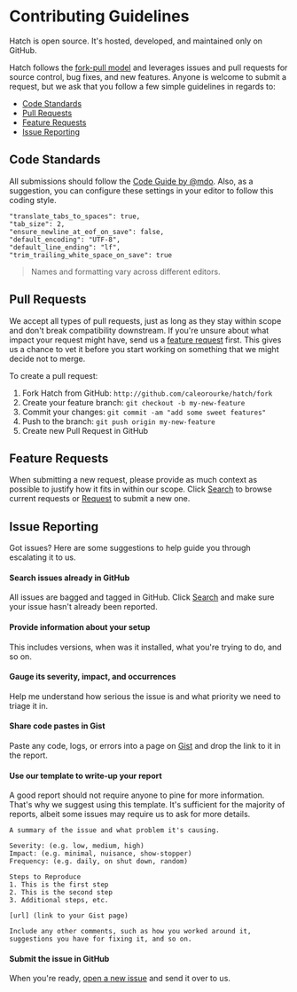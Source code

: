 # Contributing Guidelines

Hatch is open source. It's hosted, developed, and maintained only on GitHub.

Hatch follows the <a href="http://help.github.com/articles/using-pull-requests" target="_blank">fork-pull model</a> and leverages issues and pull requests for source control, bug fixes, and new features. Anyone is welcome to submit a request, but we ask that you follow a few simple guidelines in regards to:

* [Code Standards](#code-standards)
* [Pull Requests](#pull-requests)
* [Feature Requests](#feature-requests)
* [Issue Reporting](#issue-reporting)

## Code Standards

All submissions should follow the <a href="http://codeguide.co" target="_blank">Code Guide by @mdo</a>. Also, as a suggestion, you can configure these settings in your editor to follow this coding style.

~~~
"translate_tabs_to_spaces": true,
"tab_size": 2,
"ensure_newline_at_eof_on_save": false,
"default_encoding": "UTF-8",
"default_line_ending": "lf",
"trim_trailing_white_space_on_save": true
~~~

> Names and formatting vary across different editors.

## Pull Requests

We accept all types of pull requests, just as long as they stay within scope and don't break compatibility downstream. If you're unsure about what impact your request might have, send us a [feature request](#feature-requests) first. This gives us a chance to vet it before you start working on something that we might decide not to merge.

To create a pull request:

1. Fork Hatch from GitHub: `http://github.com/caleorourke/hatch/fork`
2. Create your feature branch: `git checkout -b my-new-feature`
3. Commit your changes: `git commit -am "add some sweet features"`
4. Push to the branch: `git push origin my-new-feature`
5. Create new Pull Request in GitHub

## Feature Requests

When submitting a new request, please provide as much context as possible to justify how it fits in within our scope. Click <a href="http://github.com/caleorourke/hatch/issues" target="_blank">Search</a> to browse current requests or <a href="http://github.com/caleorourke/hatch/issues/new" target="_blank">Request</a> to submit a new one.

## Issue Reporting

Got issues? Here are some suggestions to help guide you through escalating it to us.

#### Search issues already in GitHub

All issues are bagged and tagged in GitHub. Click <a href="http://github.com/caleorourke/hatch/issues" target="_blank">Search</a> and make sure your issue hasn't already been reported.

#### Provide information about your setup

This includes versions, when was it installed, what you're trying to do, and so on.

#### Gauge its severity, impact, and occurrences

Help me understand how serious the issue is and what priority we need to triage it in.

#### Share code pastes in Gist

Paste any code, logs, or errors into a page on <a href="http://gist.github.com" target="_blank">Gist</a> and drop the link to it in the report.

#### Use our template to write-up your report

A good report should not require anyone to pine for more information. That's why we suggest using this template. It's sufficient for the majority of reports, albeit some issues may require us to ask for more details.

~~~
A summary of the issue and what problem it's causing.

Severity: (e.g. low, medium, high)
Impact: (e.g. minimal, nuisance, show-stopper)
Frequency: (e.g. daily, on shut down, random)

Steps to Reproduce
1. This is the first step
2. This is the second step
3. Additional steps, etc.

[url] (link to your Gist page)

Include any other comments, such as how you worked around it, suggestions you have for fixing it, and so on.
~~~

#### Submit the issue in GitHub

When you're ready, <a href="http://github.com/caleorourke/hatch/issues/new" target="_blank">open a new issue</a> and send it over to us.
